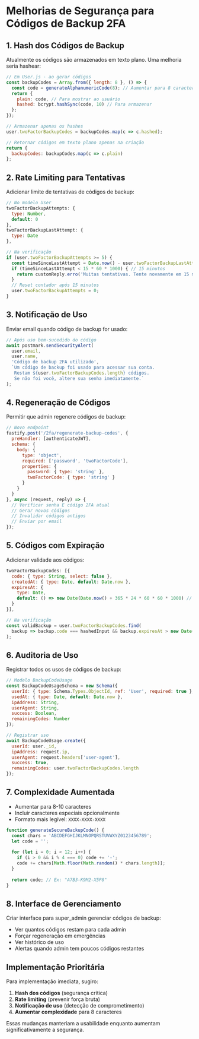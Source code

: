 # Melhorias de Segurança para Códigos de Backup 2FA

## 1. Hash dos Códigos de Backup

Atualmente os códigos são armazenados em texto plano. Uma melhoria seria hashear:

```javascript
// Em User.js - ao gerar códigos
const backupCodes = Array.from({ length: 8 }, () => {
  const code = generateAlphanumericCode(8); // Aumentar para 8 caracteres
  return {
    plain: code, // Para mostrar ao usuário
    hashed: bcrypt.hashSync(code, 10) // Para armazenar
  };
});

// Armazenar apenas os hashes
user.twoFactorBackupCodes = backupCodes.map(c => c.hashed);

// Retornar códigos em texto plano apenas na criação
return {
  backupCodes: backupCodes.map(c => c.plain)
};
```

## 2. Rate Limiting para Tentativas

Adicionar limite de tentativas de códigos de backup:

```javascript
// No modelo User
twoFactorBackupAttempts: {
  type: Number,
  default: 0
},
twoFactorBackupLastAttempt: {
  type: Date
},

// Na verificação
if (user.twoFactorBackupAttempts >= 5) {
  const timeSinceLastAttempt = Date.now() - user.twoFactorBackupLastAttempt;
  if (timeSinceLastAttempt < 15 * 60 * 1000) { // 15 minutos
    return customReply.erro('Muitas tentativas. Tente novamente em 15 minutos', 429);
  }
  // Reset contador após 15 minutos
  user.twoFactorBackupAttempts = 0;
}
```

## 3. Notificação de Uso

Enviar email quando código de backup for usado:

```javascript
// Após uso bem-sucedido do código
await postmark.sendSecurityAlert(
  user.email,
  user.name,
  'Código de backup 2FA utilizado',
  `Um código de backup foi usado para acessar sua conta. 
   Restam ${user.twoFactorBackupCodes.length} códigos.
   Se não foi você, altere sua senha imediatamente.`
);
```

## 4. Regeneração de Códigos

Permitir que admin regenere códigos de backup:

```javascript
// Novo endpoint
fastify.post('/2fa/regenerate-backup-codes', {
  preHandler: [authenticateJWT],
  schema: {
    body: {
      type: 'object',
      required: ['password', 'twoFactorCode'],
      properties: {
        password: { type: 'string' },
        twoFactorCode: { type: 'string' }
      }
    }
  }
}, async (request, reply) => {
  // Verificar senha E código 2FA atual
  // Gerar novos códigos
  // Invalidar códigos antigos
  // Enviar por email
});
```

## 5. Códigos com Expiração

Adicionar validade aos códigos:

```javascript
twoFactorBackupCodes: [{
  code: { type: String, select: false },
  createdAt: { type: Date, default: Date.now },
  expiresAt: { 
    type: Date, 
    default: () => new Date(Date.now() + 365 * 24 * 60 * 60 * 1000) // 1 ano
  }
}],

// Na verificação
const validBackup = user.twoFactorBackupCodes.find(
  backup => backup.code === hashedInput && backup.expiresAt > new Date()
);
```

## 6. Auditoria de Uso

Registrar todos os usos de códigos de backup:

```javascript
// Modelo BackupCodeUsage
const BackupCodeUsageSchema = new Schema({
  userId: { type: Schema.Types.ObjectId, ref: 'User', required: true },
  usedAt: { type: Date, default: Date.now },
  ipAddress: String,
  userAgent: String,
  success: Boolean,
  remainingCodes: Number
});

// Registrar uso
await BackupCodeUsage.create({
  userId: user._id,
  ipAddress: request.ip,
  userAgent: request.headers['user-agent'],
  success: true,
  remainingCodes: user.twoFactorBackupCodes.length
});
```

## 7. Complexidade Aumentada

- Aumentar para 8-10 caracteres
- Incluir caracteres especiais opcionalmente
- Formato mais legível: `XXXX-XXXX-XXXX`

```javascript
function generateSecureBackupCode() {
  const chars = 'ABCDEFGHIJKLMNOPQRSTUVWXYZ0123456789';
  let code = '';
  
  for (let i = 0; i < 12; i++) {
    if (i > 0 && i % 4 === 0) code += '-';
    code += chars[Math.floor(Math.random() * chars.length)];
  }
  
  return code; // Ex: "A7B3-K9M2-X5P8"
}
```

## 8. Interface de Gerenciamento

Criar interface para super_admin gerenciar códigos de backup:

- Ver quantos códigos restam para cada admin
- Forçar regeneração em emergências
- Ver histórico de uso
- Alertas quando admin tem poucos códigos restantes

## Implementação Prioritária

Para implementação imediata, sugiro:

1. **Hash dos códigos** (segurança crítica)
2. **Rate limiting** (prevenir força bruta)
3. **Notificação de uso** (detecção de comprometimento)
4. **Aumentar complexidade** para 8 caracteres

Essas mudanças manteriam a usabilidade enquanto aumentam significativamente a segurança.
